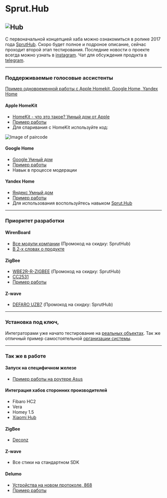 # Sprut.Hub

![Hub](https://github.com/sprut/Hub/blob/master/Hub.jpg)
---

С первоначальной концепцией хаба можно ознакомиться в ролике 2017 года [SprutHub](https://www.youtube.com/watch?v=svo1-UbmbRk).
Скоро будет полное и подроное описание, сейчас проходит второй этап тестирования.
Последние новости о проекте всегда можно узнать в [instagram](https://www.instagram.com/sprut666666/).
Чат для обсуждения продукта в [telegram](https://t.me/SprutAI_SprutHub).

---
### Поддерживаемые голосовые ассистенты

[Пример одновременной работы с Apple Homekit, Google Home, Yandex Home](https://www.instagram.com/p/ByKxr7aDJfK/)

#### Apple HomeKit
- [HomeKit - что это такое? Умный дом от Apple](https://sprut.ai/client/article/1039)
- [Пример работы](https://www.instagram.com/p/Bq2W1SmjkvP/)
- Для спаривания с HomeKit используйте код:

![Image of paircode](https://github.com/sprut/Hub/blob/master/code.png)

#### Google Home
- [Google Умный дом](https://sprut.ai/client/article/1287)
- [Пример работы](https://www.instagram.com/p/BxxWAbTFeus/)
- Навык в процессе модерации

#### Yandex Home
- [Яндекс Умный дом](https://sprut.ai/client/article/1459)
- [Пример работы](https://www.instagram.com/p/ByDk-7vDC-k/)
- Для использования воспользуйтесь навыком [Sprut.Hub](https://dialogs.yandex.ru/store/skills/7a384ba0-sprut-hub-test)

---

### Приоритет разработки

#### WirenBoard
- [Все модули компании](https://wirenboard.com/ru/catalog/) (Промокод на скидку: SprutHub)
- [В 2-х словах о продукте](https://www.instagram.com/p/But_GCjADzl/)

#### ZigBee
- [WBE2R-R-ZIGBEE](https://wirenboard.com/ru/product/WBE2R-R-ZIGBEE/) (Промокод на скидку: SprutHub)
- [CC2531](https://sprut.ai/client/projects/105)
- [Пример работы](https://www.instagram.com/p/BvwBU62hB80/)

#### Z-wave
- [DEFARO UZB7](https://z-wave.ru/shop/category/kontrollery/defaro-uzb7.html) (Промокод на скидку: SprutHub)

---

### Установка под ключ,
Интеграторами уже начато тестирование на [реальных объектах](https://www.instagram.com/p/Bx7B8K2DMpd/).
Так же отличный пример самостоятельной [организации системы](https://sprut.ai/client/blog/655).  

---

### Так же в работе

#### Запуск на специфичном железе
- [Пример работы на роутере Asus](https://www.instagram.com/p/BuUCltfABWl/) 

#### Интеграция хабов сторонних производителей
- Fibaro HC2
- Vera
- Homey 1.5
- [Xiaomi Hub](https://www.instagram.com/p/BrxrKb5j5zA/)

#### ZigBee
- [Deconz](https://sprut.ai/client/article/338)

#### Z-wave
- Все стики на стандартном SDK

#### Delumo
- [Устройства на новом протоколе, 868](https://sprut.ai/client/news/245)
- [Пример работы](https://www.instagram.com/p/Bsy-HCWnPf2/)

